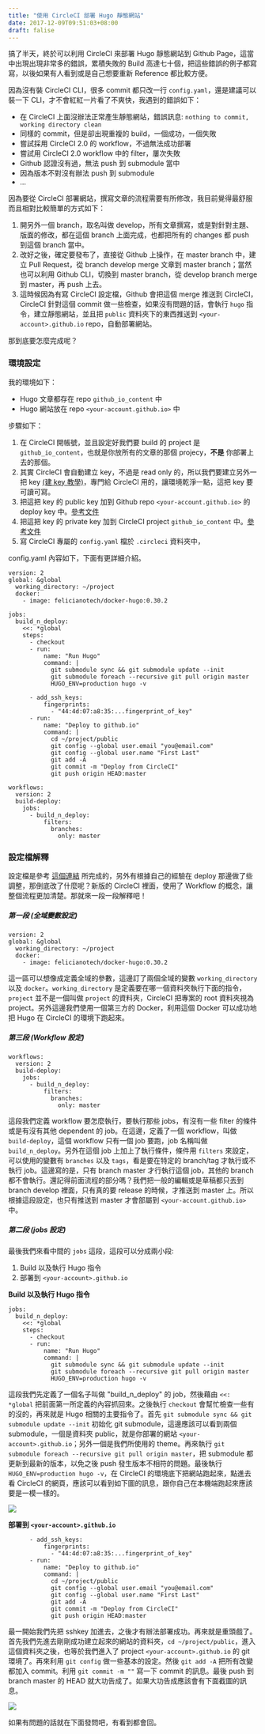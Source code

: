 ```yaml
---
title: "使用 CircleCI 部署 Hugo 靜態網站"
date: 2017-12-09T09:51:03+08:00
draft: falise
---
```

搞了半天，終於可以利用 CircleCI 來部署 Hugo 靜態網站到 Github Page，這當中出現出現非常多的錯誤，累積失敗的 Build 高達七十個，把這些錯誤的例子都寫寫，以後如果有人看到或是自己想要重新 Reference 都比較方便。

因為沒有裝 CircleCI CLI，很多 commit 都只改一行 `config.yaml`，還是建議可以裝一下 CLI，才不會紅紅一片看了不爽快，我遇到的錯誤如下：

- 在 CircleCI 上面沒辦法正常產生靜態網站，錯誤訊息: `nothing to commit, working directory clean` 
- 同樣的 commit，但是卻出現重複的 build，一個成功，一個失敗
- 嘗試採用 CircleCI 2.0 的 workflow，不過無法成功部署
- 嘗試用 CircleCI 2.0 workflow 中的 filter，屢次失敗 
- Github 認證沒有過，無法 push 到 submodule 當中
- 因為版本不對沒有辦法 push 到 submodule
- ...

因為要從 CircleCI 部署網站，撰寫文章的流程需要有所修改，我目前覺得最舒服而且相對比較簡單的方式如下：

1. 開另外一個 branch，取名叫做 develop，所有文章撰寫，或是對針對主題、版面的修改，都在這個 branch 上面完成，也都把所有的 changes 都 push 到這個 branch 當中。
2. 改好之後，確定要發布了，直接從 Github 上操作，在 master branch 中，建立 Pull Request，從 branch develop merge 文章到 master branch；當然也可以利用 Github CLI，切換到 master branch，從 develop branch merge 到 master，再 push 上去。
3. 這時候因為有寫 CircleCI 設定檔，Github 會把這個 merge 推送到 CircleCI，CircleCI 針對這個 commit 做一些檢查，如果沒有問題的話，會執行 `hugo` 指令，建立靜態網站，並且把 `public` 資料夾下的東西推送到 `<your-account>.github.io` repo，自動部署網站。

那到底要怎麼完成呢？

### 環境設定
我的環境如下：

- Hugo 文章都存在 repo `github_io_content` 中
- Hugo 網站放在 repo `<your-account.github.io>` 中

步驟如下：

1. 在 CircleCI 開帳號，並且設定好我們要 build 的 project 是 `github_io_content`，也就是你放所有的文章的那個 projecy，**不是** 你部署上去的那個。
2. 其實 CircleCI 會自動建立 key，不過是 read only 的，所以我們要建立另外一把 key [(建 key 教學)][github_key_generation]，專門給 CircleCI 用的，讓環境乾淨一點，這把 key 要可讀可寫。
3. 把這把 key 的 public key 加到 Github repo `<your-account.github.io>` 的 deploy key 中。[參考文件][circleci_readwrite_key]
4. 把這把 key 的 private key 加到 CircleCI project `github_io_content` 中。[參考文件][circleci_readwrite_key]
5. 寫 CircleCI 專屬的 `config.yaml` 檔於 `.circleci` 資料夾中，

config.yaml 內容如下，下面有更詳細介紹。
```
version: 2
global: &global
  working_directory: ~/project
  docker:
    - image: felicianotech/docker-hugo:0.30.2

jobs:
  build_n_deploy:
    <<: *global
    steps:
      - checkout
      - run:
          name: "Run Hugo"
          command: |
            git submodule sync && git submodule update --init 
            git submodule foreach --recursive git pull origin master
            HUGO_ENV=production hugo -v

      - add_ssh_keys:
          fingerprints:
            - "44:4d:07:a8:35:...fingerprint_of_key"
      - run:
          name: "Deploy to github.io"       
          command: |
            cd ~/project/public
            git config --global user.email "you@email.com"
            git config --global user.name "First Last"
            git add -A
            git commit -m "Deploy from CircleCI"
            git push origin HEAD:master

workflows:
  version: 2
  build-deploy:
    jobs:
      - build_n_deploy:
          filters:
            branches:
              only: master

```

### 設定檔解釋
設定檔是參考 [這個連結][deploy_guide_circleCI_post] 所完成的，另外有根據自己的經驗在 deploy 那邊做了些調整，那倒底改了什麼呢？新版的 CircleCI 裡面，使用了 Workflow 的概念，讓整個流程更加清楚。那就來一段一段解釋吧！

##### 第一段 (全域變數設定)
```
version: 2
global: &global
  working_directory: ~/project
  docker:
    - image: felicianotech/docker-hugo:0.30.2
```
這一區可以想像成定義全域的參數，這邊訂了兩個全域的變數 `working_directory` 以及 `docker`。`working_directory` 是定義要在哪一個資料夾執行下面的指令，`project` 並不是一個叫做 `project` 的資料夾，CircleCI 把專案的 root 資料夾視為 project。另外這邊我們使用一個第三方的 Docker，利用這個 Docker 可以成功地把 Hugo 在 CircleCI 的環境下跑起來。

##### 第三段 (Workflow 設定)
```
workflows:
  version: 2
  build-deploy:
    jobs:
      - build_n_deploy:
          filters:
            branches:
              only: master
```
這段我們定義 workflow 要怎麼執行，要執行那些 jobs，有沒有一些 filter 的條件或是有沒有其他 dependent 的 job。在這邊，定義了一個 workflow，叫做 `build-deploy`，這個 workflow 只有一個 job 要跑，job 名稱叫做 `build_n_deploy`。另外在這個 job 上加上了執行條件，條件用 `filters` 來設定，可以使用的變數有 `branches` 以及 `tags`，看是要在特定的 branch/tag 才執行或不執行 job。這邊寫的是，只有 branch master 才行執行這個 job，其他的 branch 都不會執行。還記得前面流程的部分嗎？我們把一般的編輯或是草稿都只丟到 branch develop 裡面，只有真的要 release 的時候，才推送到 master 上。所以根據這段設定，也只有推送到 master
才會部屬到 `<your-account.github.io>` 中。

##### 第二段 (jobs 設定)
最後我們來看中間的 `jobs` 這段，這段可以分成兩小段:
1. Build 以及執行 Hugo 指令
2. 部署到 `<your-account>.github.io`

**Build 以及執行 Hugo 指令**
```
jobs:
  build_n_deploy:
    <<: *global
    steps:
      - checkout
      - run:
          name: "Run Hugo"
          command: |
            git submodule sync && git submodule update --init 
            git submodule foreach --recursive git pull origin master
            HUGO_ENV=production hugo -v
```
這段我們先定義了一個名子叫做 "build_n_deploy" 的 job，然後藉由 `<<: *global` 把前面第一所定義的內容抓回來。之後執行 `checkout` 會幫忙檢查一些有的沒的，再來就是 Hugo 相關的主要指令了。首先 `git submodule sync && git submodule update --init` 初始化 git submodule，這邊應該可以看到兩個 submodule，一個是資料夾 public，就是你部署的網站 `<your-account>.github.io`；另外一個是我們所使用的 theme。再來執行 `git submodule foreach --recursive git pull origin master`，把 submodule 都更新到最新的版本，以免之後 push 發生版本不相符的問題。最後執行 `HUGO_ENV=production hugo -v`，在 CircleCI 的環境底下把網站跑起來，點進去看 CircleCI 的網頁，應該可以看到如下圖的訊息，跟你自己在本機端跑起來應該要是一模一樣的。

![](/images/0003/hugo_server.JPG)

**部署到 `<your-account>.github.io`**
```
      - add_ssh_keys:
          fingerprints:
            - "44:4d:07:a8:35:...fingerprint_of_key"
      - run:
          name: "Deploy to github.io"       
          command: |
            cd ~/project/public
            git config --global user.email "you@email.com"
            git config --global user.name "First Last"
            git add -A
            git commit -m "Deploy from CircleCI"
            git push origin HEAD:master
```
最一開始我們先把 sshkey 加進去，之後才有辦法部署成功。再來就是重頭戲了。首先我們先進去剛剛成功建立起來的網站的資料夾，`cd ~/project/public`，進入這個資料夾之後，也等於我們進入了 project `<your-account>.github.io` 的 git 環境了。再來利用 `git config` 做一些基本的設定。然後 `git add -A` 把所有改變都加入 commit。利用 `git commit -m ""` 寫一下 commit 的訊息。最後 push 到 branch master 的 HEAD 就大功告成了。如果大功告成應該會有下面截圖的訊息。

![](/images/0003/git_deploy.JPG)


如果有問題的話就在下面發問吧，有看到都會回。

[github_key_generation]: https://help.github.com/articles/connecting-to-github-with-ssh/
[circleci_readwrite_key]: https://circleci.com/docs/1.0/adding-read-write-deployment-key/
[felicianotech-docker(git)]: https://github.com/felicianotech/docker-hugo
[deploy_guide_circleCI_post]: https://circleci.com/blog/build-test-deploy-hugo-sites/
[additional_circleCI_post]: https://circleci.com/blog/circleci-hacks-reuse-yaml-in-your-circleci-config-with-yaml/